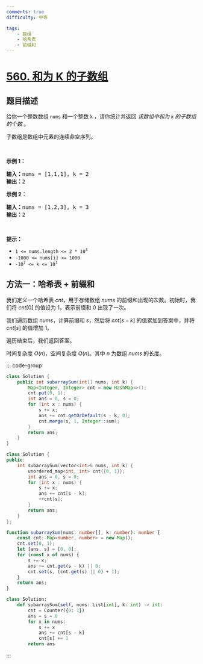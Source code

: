 ```yaml
---
comments: true
difficulty: 中等

tags:
    - 数组
    - 哈希表
    - 前缀和
---
```


<!-- problem:start -->

# [560. 和为 K 的子数组](https://leetcode.cn/problems/subarray-sum-equals-k)

## 题目描述

<!-- description:start -->

<p>给你一个整数数组 <code>nums</code> 和一个整数&nbsp;<code>k</code> ，请你统计并返回 <em>该数组中和为&nbsp;<code>k</code><strong>&nbsp;</strong>的子数组的个数&nbsp;</em>。</p>

<p>子数组是数组中元素的连续非空序列。</p>

<p>&nbsp;</p>

<p><strong>示例 1：</strong></p>

<pre>
<strong>输入：</strong>nums = [1,1,1], k = 2
<strong>输出：</strong>2
</pre>

<p><strong>示例 2：</strong></p>

<pre>
<strong>输入：</strong>nums = [1,2,3], k = 3
<strong>输出：</strong>2
</pre>

<p>&nbsp;</p>

<p><strong>提示：</strong></p>

<ul>
	<li><code>1 &lt;= nums.length &lt;= 2 * 10<sup>4</sup></code></li>
	<li><code>-1000 &lt;= nums[i] &lt;= 1000</code></li>
	<li><code>-10<sup>7</sup> &lt;= k &lt;= 10<sup>7</sup></code></li>
</ul>

<!-- description:end -->

<!-- solution:start -->

## 方法一：哈希表 + 前缀和

我们定义一个哈希表 $\textit{cnt}$，用于存储数组 $\textit{nums}$ 的前缀和出现的次数。初始时，我们将 $\textit{cnt}[0]$ 的值设为 $1$，表示前缀和 $0$ 出现了一次。

我们遍历数组 $\textit{nums}$，计算前缀和 $\textit{s}$，然后将 $\textit{cnt}[s - k]$ 的值累加到答案中，并将 $\textit{cnt}[s]$ 的值增加 $1$。

遍历结束后，我们返回答案。

时间复杂度 $O(n)$，空间复杂度 $O(n)$。其中 $n$ 为数组 $\textit{nums}$ 的长度。

<!-- tabs:start -->
::: code-group

```java [Java]
class Solution {
    public int subarraySum(int[] nums, int k) {
        Map<Integer, Integer> cnt = new HashMap<>();
        cnt.put(0, 1);
        int ans = 0, s = 0;
        for (int x : nums) {
            s += x;
            ans += cnt.getOrDefault(s - k, 0);
            cnt.merge(s, 1, Integer::sum);
        }
        return ans;
    }
}
```



```cpp [C++]
class Solution {
public:
    int subarraySum(vector<int>& nums, int k) {
        unordered_map<int, int> cnt{{0, 1}};
        int ans = 0, s = 0;
        for (int x : nums) {
            s += x;
            ans += cnt[s - k];
            ++cnt[s];
        }
        return ans;
    }
};
```

```ts [TypeScript]
function subarraySum(nums: number[], k: number): number {
    const cnt: Map<number, number> = new Map();
    cnt.set(0, 1);
    let [ans, s] = [0, 0];
    for (const x of nums) {
        s += x;
        ans += cnt.get(s - k) || 0;
        cnt.set(s, (cnt.get(s) || 0) + 1);
    }
    return ans;
}
```

```python [Python]
class Solution:
    def subarraySum(self, nums: List[int], k: int) -> int:
        cnt = Counter({0: 1})
        ans = s = 0
        for x in nums:
            s += x
            ans += cnt[s - k]
            cnt[s] += 1
        return ans
```

:::
<!-- tabs:end -->

<!-- solution:end -->

<!-- problem:end -->
